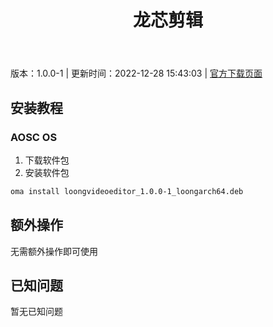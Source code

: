 ﻿---
id: 1392
title: 龙芯剪辑
toc: true
weight: 1392
---

版本：1.0.0-1 | 更新时间：2022-12-28 15:43:03 | [官方下载页面](http://app.loongapps.cn/#/detail/1392)

## 安装教程 

### AOSC OS 

1. 下载软件包
2. 安装软件包

```bash
oma install loongvideoeditor_1.0.0-1_loongarch64.deb
```

## 额外操作

无需额外操作即可使用

## 已知问题

暂无已知问题

